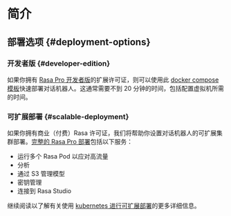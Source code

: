 # 简介

## 部署选项 {#deployment-options}

### 开发者版 {#developer-edition}

如果你拥有 [Rasa Pro 开发者版](../developer-edition.md)的扩展许可证，则可以使用此 [docker compose 模板](https://github.com/RasaHQ/developer-edition-docker-compose)快速部署对话机器人。这通常需要不到 20 分钟的时间，包括配置虚拟机所需的时间。

### 可扩展部署 {#scalable-deployment}

如果你拥有商业（付费）Rasa 许可证，我们将帮助你设置对话机器人的可扩展集群部署。[完整的 Rasa Pro 部署](../production/arch-overview.md)包括以下服务：

- 运行多个 Rasa Pod 以应对高流量
- 分析
- 通过 S3 管理模型
- 密钥管理
- 连接到 Rasa Studio

继续阅读以了解有关使用 [kubernetes 进行可扩展部署](../production/cluster-requirements.md)的更多详细信息。
